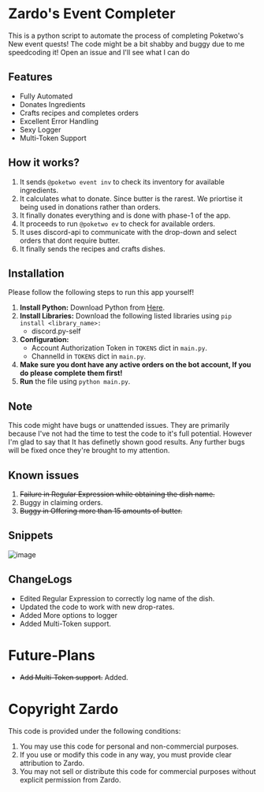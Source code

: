 # Zardo's Event Completer 

This is a python script to automate the process of completing Poketwo's New event quests! The code might be a bit shabby and buggy due to me speedcoding it! Open an issue and I'll see what I can do

## Features
- Fully Automated
- Donates Ingredients
- Crafts recipes and completes orders
- Excellent Error Handling
- Sexy Logger
- Multi-Token Support
## How it works?
1. It sends `@poketwo event inv` to check its inventory for available ingredients.
2. It calculates what to donate. Since butter is the rarest. We priortise it being used in donations rather than orders.
3. It finally donates everything and is done with phase-1 of the app.
4. It proceeds to run `@poketwo ev` to check for available orders.
5. It uses discord-api to communicate with the drop-down and select orders that dont require butter.
6. It finally sends the recipes and crafts dishes.

## Installation

Please follow the following steps to run this app yourself!

1. **Install Python:** Download Python from [Here](https://www.python.org/downloads/).
2. **Install Libraries:** Download the following listed libraries using ```pip install <library_name>:```
   - discord.py-self
3. **Configuration:**
   - Account Authorization Token in `TOKENS` dict in `main.py`.
   - ChannelId in `TOKENS` dict in `main.py`.
4. **Make sure you dont have any active orders on the bot account, If you do please complete them first!**
4. **Run** the file using `python main.py`.



## Note
This code might have bugs or unattended issues. They are primarily because I've not had the time to test the code to it's full potential. However I'm glad to say that It has definetly shown good results. Any further bugs will be fixed once they're brought to my attention.


## Known issues
1. ~~Failure in Regular Expression while obtaining the dish name.~~
2. Buggy in claiming orders.
3. ~~Buggy in Offering more than 15 amounts of butter.~~

## Snippets 
![image](https://github.com/sleepyzardo/poketwo-event-completer/assets/88527682/2ce5827b-f4d6-4a35-ad27-b531e04eea62)


## ChangeLogs
- Edited Regular Expression to correctly log name of the dish.
- Updated the code to work with new drop-rates.
- Added More options to logger
- Added Multi-Token support.

# Future-Plans
- ~~Add Multi-Token support.~~ Added.



# Copyright Zardo

This code is provided under the following conditions:
1. You may use this code for personal and non-commercial purposes.
2. If you use or modify this code in any way, you must provide clear attribution to Zardo.
3. You may not sell or distribute this code for commercial purposes without explicit permission from Zardo.
